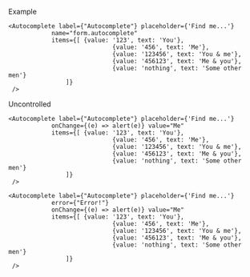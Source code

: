 Example

    <Autocomplete label={"Autocomplete"} placeholder={'Find me...'}
                name="form.autocomplete"
                items={[ {value: '123', text: 'You'},
                                 {value: '456', text: 'Me'},
                                 {value: '123456', text: 'You & me'},
                                 {value: '456123', text: 'Me & you'},
                                 {value: 'nothing', text: 'Some other men'}
                    ]}
     />


Uncontrolled

    <Autocomplete label={"Autocomplete"} placeholder={'Find me...'}
                onChange={(e) => alert(e)} value="Me"
                items={[ {value: '123', text: 'You'},
                                 {value: '456', text: 'Me'},
                                 {value: '123456', text: 'You & me'},
                                 {value: '456123', text: 'Me & you'},
                                 {value: 'nothing', text: 'Some other men'}
                    ]}
     />

    <Autocomplete label={"Autocomplete"} placeholder={'Find me...'}
                error={"Error!"}
                onChange={(e) => alert(e)} value="Me"
                items={[ {value: '123', text: 'You'},
                                 {value: '456', text: 'Me'},
                                 {value: '123456', text: 'You & me'},
                                 {value: '456123', text: 'Me & you'},
                                 {value: 'nothing', text: 'Some other men'}
                    ]}
     />


